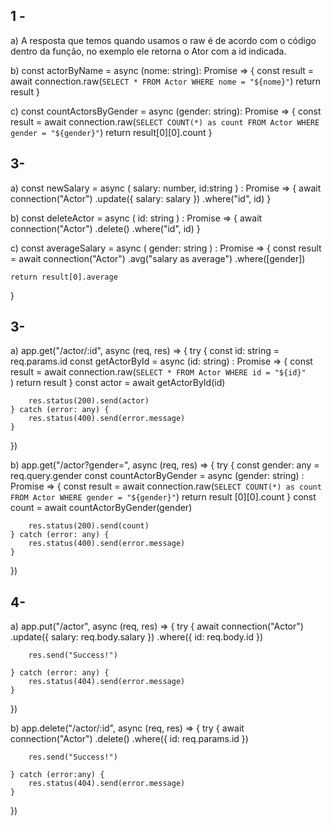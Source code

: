 ## 1 -
a) A resposta que temos quando usamos o raw é de acordo com o código dentro da função, no exemplo ele retorna o Ator com a id indicada.

b)
const actorByName = async (nome: string): Promise<any> => {
    const result = await connection.raw(`
    SELECT * FROM Actor WHERE nome = "${nome}"
    `)
    return result
}

c)
const countActorsByGender = async (gender: string): Promise<any> => {
    const result = await connection.raw(`
    SELECT COUNT(*) as count FROM Actor WHERE gender = "${gender}"
    `)
    return result[0][0].count
}


## 3-
a)
const newSalary = async (
    salary: number,
    id:string
) : Promise<void> => {
    await connection("Actor")
    .update({
        salary: salary
    })
    .where("id", id)
}

b) 
const deleteActor = async (
    id: string
) : Promise<void> => {
    await connection("Actor")
    .delete()
    .where("id", id)
}

c)
const averageSalary = async (
    gender: string
) : Promise<void> => {
    const result = await connection("Actor")
    .avg("salary as average")
    .where([gender])

    return result[0].average
}


## 3-
a)
app.get("/actor/:id", async (req, res) => {
    try {
        const id: string = req.params.id
        const getActorById = async (id: string) : Promise<any> => {
            const result = await connection.raw(`
            SELECT * FROM Actor WHERE id = "${id}"            
            `)
            return result
        }
        const actor = await getActorById(id)

        res.status(200).send(actor)
    } catch (error: any) {
        res.status(400).send(error.message)        
    }
})

b) 
app.get("/actor?gender=", async (req, res) => {
    try {
        const gender: any = req.query.gender
        const countActorByGender = async (gender: string) : Promise<any> => {
            const result = await connection.raw(`
            SELECT COUNT(*) as count FROM Actor WHERE gender = "${gender}"
            `)
            return result [0][0].count
        }
        const count = await countActorByGender(gender)

        res.status(200).send(count)        
    } catch (error: any) {
        res.status(400).send(error.message)        
    }
})



## 4-
a) 
app.put("/actor", async (req, res) => {
    try {
        await connection("Actor")
        .update({
            salary: req.body.salary
        })
        .where({ id: req.body.id })

        res.send("Success!")
        
    } catch (error: any) {
        res.status(404).send(error.message)        
    }
})

b) 
app.delete("/actor/:id", async (req, res) => {
    try {
        await connection("Actor")
        .delete()
        .where({ id: req.params.id })
        
        res.send("Success!")

    } catch (error:any) {
        res.status(404).send(error.message)        
    }
})


